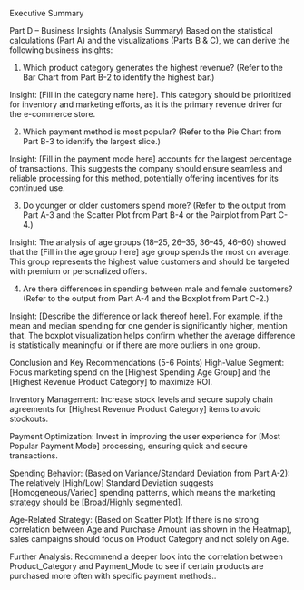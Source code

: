Executive Summary

Part D – Business Insights (Analysis Summary)
Based on the statistical calculations (Part A) and the visualizations (Parts B & C), we can derive the following business insights:

1. Which product category generates the highest revenue?
(Refer to the Bar Chart from Part B-2 to identify the highest bar.)

Insight: [Fill in the category name here]. This category should be prioritized for inventory and marketing efforts, as it is the primary revenue driver for the e-commerce store.

2. Which payment method is most popular?
(Refer to the Pie Chart from Part B-3 to identify the largest slice.)

Insight: [Fill in the payment mode here] accounts for the largest percentage of transactions. This suggests the company should ensure seamless and reliable processing for this method, potentially offering incentives for its continued use.

3. Do younger or older customers spend more?
(Refer to the output from Part A-3 and the Scatter Plot from Part B-4 or the Pairplot from Part C-4.)

Insight: The analysis of age groups (18–25, 26–35, 36–45, 46–60) showed that the [Fill in the age group here] age group spends the most on average. This group represents the highest value customers and should be targeted with premium or personalized offers.

4. Are there differences in spending between male and female customers?
(Refer to the output from Part A-4 and the Boxplot from Part C-2.)

Insight: [Describe the difference or lack thereof here]. For example, if the mean and median spending for one gender is significantly higher, mention that. The boxplot visualization helps confirm whether the average difference is statistically meaningful or if there are more outliers in one group.

Conclusion and Key Recommendations (5-6 Points)
High-Value Segment: Focus marketing spend on the [Highest Spending Age Group] and the [Highest Revenue Product Category] to maximize ROI.

Inventory Management: Increase stock levels and secure supply chain agreements for [Highest Revenue Product Category] items to avoid stockouts.

Payment Optimization: Invest in improving the user experience for [Most Popular Payment Mode] processing, ensuring quick and secure transactions.

Spending Behavior: (Based on Variance/Standard Deviation from Part A-2): The relatively [High/Low] Standard Deviation suggests [Homogeneous/Varied] spending patterns, which means the marketing strategy should be [Broad/Highly segmented].

Age-Related Strategy: (Based on Scatter Plot): If there is no strong correlation between Age and Purchase Amount (as shown in the Heatmap), sales campaigns should focus on Product Category and not solely on Age.

Further Analysis: Recommend a deeper look into the correlation between Product_Category and Payment_Mode to see if certain products are purchased more often with specific payment methods..